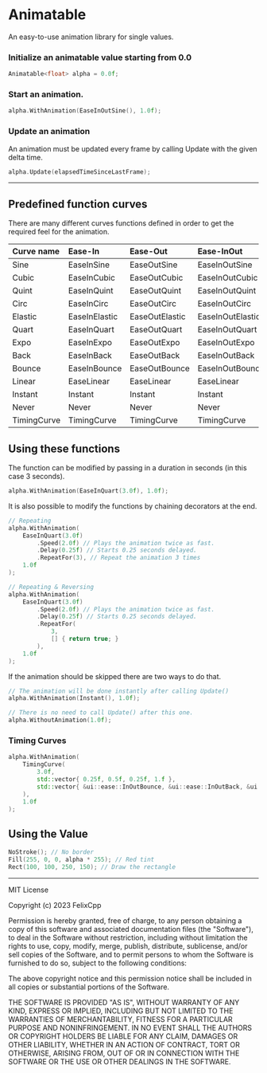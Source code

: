 # Animatable

An easy-to-use animation library for single values.

### Initialize an animatable value starting from 0.0

```c++
Animatable<float> alpha = 0.0f;
```

### Start an animation.

```c++
alpha.WithAnimation(EaseInOutSine(), 1.0f);
```

### Update an animation

An animation must be updated every frame by calling Update with the given delta time.

```c++
alpha.Update(elapsedTimeSinceLastFrame);
```

------

## Predefined function curves

There are many different curves functions defined in order to get the required feel for the animation.

| Curve name  | Ease-In       | Ease-Out       | Ease-InOut       |
| :---------- | :------------ | :------------- | :--------------- |
| Sine        | EaseInSine    | EaseOutSine    | EaseInOutSine    |
| Cubic       | EaseInCubic   | EaseOutCubic   | EaseInOutCubic   |
| Quint       | EaseInQuint   | EaseOutQuint   | EaseInOutQuint   |
| Circ        | EaseInCirc    | EaseOutCirc    | EaseInOutCirc    |
| Elastic     | EaseInElastic | EaseOutElastic | EaseInOutElastic |
| Quart       | EaseInQuart   | EaseOutQuart   | EaseInOutQuart   |
| Expo        | EaseInExpo    | EaseOutExpo    | EaseInOutExpo    |
| Back        | EaseInBack    | EaseOutBack    | EaseInOutBack    |
| Bounce      | EaseInBounce  | EaseOutBounce  | EaseInOutBounce  |
| Linear      | EaseLinear    | EaseLinear     | EaseLinear       |
| Instant     | Instant       | Instant        | Instant          |
| Never       | Never         | Never          | Never            |
| TimingCurve | TimingCurve   | TimingCurve    | TimingCurve      |



## Using these functions

The function can be modified by passing in a duration in seconds (in this case 3 seconds).

```c++
alpha.WithAnimation(EaseInQuart(3.0f), 1.0f);
```

It is also possible to modify the functions by chaining decorators at the end.

```c++
// Repeating
alpha.WithAnimation(
    EaseInQuart(3.0f)
    	.Speed(2.0f) // Plays the animation twice as fast.
    	.Delay(0.25f) // Starts 0.25 seconds delayed.
    	.RepeatFor(3), // Repeat the animation 3 times
    1.0f
);

// Repeating & Reversing
alpha.WithAnimation(
    EaseInQuart(3.0f)
    	.Speed(2.0f) // Plays the animation twice as fast.
    	.Delay(0.25f) // Starts 0.25 seconds delayed.
    	.RepeatFor(
            3,
            [] { return true; }
        ),
    1.0f
);
```

If the animation should be skipped there are two ways to do that.

```c++
// The animation will be done instantly after calling Update()
alpha.WithAnimation(Instant(), 1.0f);

// There is no need to call Update() after this one.
alpha.WithoutAnimation(1.0f);
```

### Timing Curves

```c++
alpha.WithAnimation(
	TimingCurve(
        3.0f,
        std::vector{ 0.25f, 0.5f, 0.25f, 1.f },
        std::vector{ &ui::ease::InOutBounce, &ui::ease::InOutBack, &ui::ease::Linear }
    ),
    1.0f
);
```



## Using the Value

```c++
NoStroke(); // No border
Fill(255, 0, 0, alpha * 255); // Red tint
Rect(100, 100, 250, 150); // Draw the rectangle
```



------

MIT License

Copyright (c) 2023 FelixCpp

Permission is hereby granted, free of charge, to any person obtaining a copy
of this software and associated documentation files (the "Software"), to deal
in the Software without restriction, including without limitation the rights
to use, copy, modify, merge, publish, distribute, sublicense, and/or sell
copies of the Software, and to permit persons to whom the Software is
furnished to do so, subject to the following conditions:

The above copyright notice and this permission notice shall be included in all
copies or substantial portions of the Software.

THE SOFTWARE IS PROVIDED "AS IS", WITHOUT WARRANTY OF ANY KIND, EXPRESS OR
IMPLIED, INCLUDING BUT NOT LIMITED TO THE WARRANTIES OF MERCHANTABILITY,
FITNESS FOR A PARTICULAR PURPOSE AND NONINFRINGEMENT. IN NO EVENT SHALL THE
AUTHORS OR COPYRIGHT HOLDERS BE LIABLE FOR ANY CLAIM, DAMAGES OR OTHER
LIABILITY, WHETHER IN AN ACTION OF CONTRACT, TORT OR OTHERWISE, ARISING FROM,
OUT OF OR IN CONNECTION WITH THE SOFTWARE OR THE USE OR OTHER DEALINGS IN THE
SOFTWARE.
